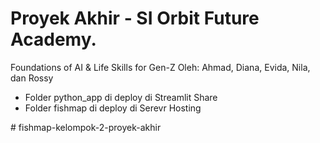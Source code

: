 # Proyek Akhir - SI Orbit Future Academy. 
Foundations of AI & Life Skills for Gen-Z
Oleh: Ahmad, Diana, Evida, Nila, dan Rossy

- Folder python_app di deploy di Streamlit Share
- Folder fishmap di deploy di Serevr Hosting

#   f i s h m a p - k e l o m p o k - 2 - p r o y e k - a k h i r  
 
